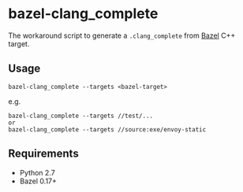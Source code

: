 # bazel-clang_complete

The workaround script to generate a `.clang_complete` from [Bazel](https://bazel.io) C++ target.

## Usage

```
bazel-clang_complete --targets <bazel-target>
```

e.g.

```
bazel-clang_complete --targets //test/...
or
bazel-clang_complete --targets //source:exe/envoy-static
```

## Requirements
- Python 2.7
- Bazel 0.17+
